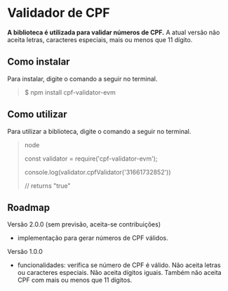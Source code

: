 # Validador de CPF

**A biblioteca é utilizada para validar números de CPF.** A atual versão não aceita letras, caracteres especiais, mais ou menos que 11 dígito.

## Como instalar

Para instalar, digite o comando a seguir no terminal.
> $  npm install cpf-validator-evm

## Como utilizar

Para utilizar a biblioteca, digite o comando a seguir no terminal.
>node
>
> const validator = require('cpf-validator-evm');
>
> console.log(validator.cpfValidator('31661732852'))
>
> // returns "true"

## Roadmap

Versão 2.0.0 (sem previsão, aceita-se contribuições)
- implementação para gerar números de CPF válidos.

Versão 1.0.0
- funcionalidades: verifica se número de CPF é válido. Não aceita letras ou caracteres especiais. Não aceita dígitos iguais. Também não aceita CPF com mais ou menos que 11 dígitos.
